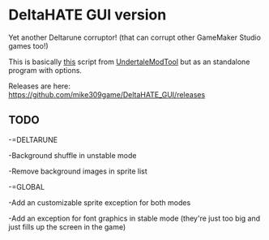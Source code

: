 # DeltaHATE GUI version
Yet another Deltarune corruptor! (that can corrupt other GameMaker Studio games too!)

This is basically [this](https://github.com/krzys-h/UndertaleModTool/blob/master/UndertaleModTool/SampleScripts/DeltaHATE.csx) script from [UndertaleModTool](https://github.com/krzys-h/UndertaleModTool/) but as an standalone program with options.

Releases are here: https://github.com/mike309game/DeltaHATE_GUI/releases

## TODO

-=DELTARUNE

-Background shuffle in unstable mode

-Remove background images in sprite list

-=GLOBAL

-Add an customizable sprite exception for both modes

-Add an exception for font graphics in stable mode (they're just too big and just fills up the screen in the game)